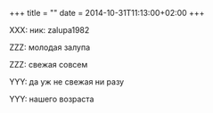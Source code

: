+++
title = ""
date = 2014-10-31T11:13:00+02:00
+++

XXX: ник: zalupa1982


ZZZ: молодая залупа


ZZZ: свежая совсем


YYY: да уж не свежая ни разу


YYY: нашего возраста


